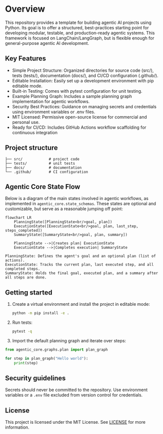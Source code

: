 # Overview

This repository provides a template for building agentic AI projects using Python. Its goal is to offer a structured, best-practices starting point for developing modular, testable, and production-ready agentic systems. This framework is focused on LangChain/LangGraph, but is flexible enough for general-purpose agentic AI development.

## Key Features

- Simple Project Structure: Organized directories for source code (src/), tests (tests/), documentation (docs/), and CI/CD configuration (.github/).
- Editable Installation: Easily set up a development environment with pip editable mode.
- Built-in Testing: Comes with pytest configuration for unit testing.
- Example Planning Graph: Includes a sample planning graph implementation for agentic workflows.
- Security Best Practices: Guidance on managing secrets and credentials using environment variables or .env files.
- MIT Licensed: Permissive open-source license for commercial and personal use.
- Ready for CI/CD: Includes GitHub Actions workflow scaffolding for continuous integration

## Project structure

```
├── src/            # project code
├── tests/          # unit tests
├── docs/           # documentation
└── .github/        # CI configuration
```

## Agentic Core State Flow

Below is a diagram of the main states involved in agentic workflows, as implemented in `agentic_core.state_schemas`. These states are optional and customizable, but serve as a reasonable jumping off point:

```mermaid
flowchart LR
    PlanningState([PlanningState<br/>goal, plan])
    ExecutionState([ExecutionState<br/>goal, plan, last_step, steps_completed])
    SummaryState([SummaryState<br/>goal, plan, summary])

    PlanningState -->|Creates plan| ExecutionState
    ExecutionState -->|Completes execution| SummaryState
```

    PlanningState: Defines the agent's goal and an optional plan (list of actions).
    ExecutionState: Tracks the current plan, last executed step, and all completed steps.
    SummaryState: Holds the final goal, executed plan, and a summary after all steps are done.


## Getting started
1. Create a virtual environment and install the project in editable mode:
   ```bash
   python -m pip install -e .
   ```
2. Run tests:
   ```bash
   pytest -q
   ```

3. Import the default planning graph and iterate over steps:

```python
from agentic_core.graphs.plan import plan_graph

for step in plan_graph("Hello world"):
    print(step)
```

## Security guidelines
Secrets should never be committed to the repository. Use environment variables
or a `.env` file excluded from version control for credentials.

## License
This project is licensed under the MIT License. See [LICENSE](LICENSE) for
more information.
